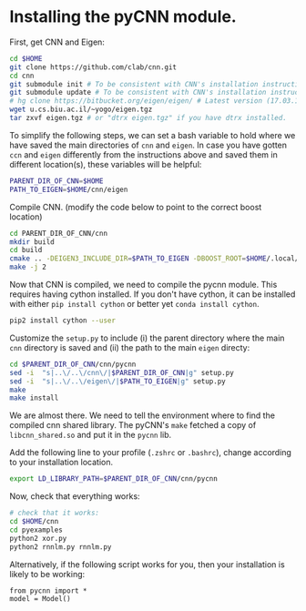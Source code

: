 # Installing the pyCNN module.

First, get CNN and Eigen:

```bash
cd $HOME
git clone https://github.com/clab/cnn.git
cd cnn
git submodule init # To be consistent with CNN's installation instructions.
git submodule update # To be consistent with CNN's installation instructions.
# hg clone https://bitbucket.org/eigen/eigen/ # Latest version (17.03.16) of Eigen fails to compile.
wget u.cs.biu.ac.il/~yogo/eigen.tgz
tar zxvf eigen.tgz # or "dtrx eigen.tgz" if you have dtrx installed.
```

To simplify the following steps, we can set a bash variable to hold where we have saved the main directories of `cnn` and `eigen`. In case you have gotten `ccn` and `eigen` differently from the instructions above and saved them in different location(s), these variables will be helpful:

```bash
PARENT_DIR_OF_CNN=$HOME 
PATH_TO_EIGEN=$HOME/cnn/eigen
```

Compile CNN.
(modify the code below to point to the correct boost location)

```bash
cd PARENT_DIR_OF_CNN/cnn
mkdir build
cd build
cmake .. -DEIGEN3_INCLUDE_DIR=$PATH_TO_EIGEN -DBOOST_ROOT=$HOME/.local/boost_1_58_0 -DBoost_NO_BOOST_CMAKE=ON
make -j 2
```

Now that CNN is compiled, we need to compile the pycnn module.
This requires having cython installed.
If you don't have cython, it can be installed with either `pip install cython` or better yet `conda install cython`.

```bash
pip2 install cython --user
```

Customize the `setup.py` to include (i) the parent directory where the main `cnn` directory is saved and (ii) the path to the main `eigen` directy:

```bash
cd $PARENT_DIR_OF_CNN/cnn/pycnn
sed -i  "s|..\/..\/cnn\/|$PARENT_DIR_OF_CNN|g" setup.py 
sed -i  "s|..\/..\/eigen\/|$PATH_TO_EIGEN|g" setup.py
make
make install
```

We are almost there. 
We need to tell the environment where to find the compiled cnn shared library.
The pyCNN's `make` fetched a copy of `libcnn_shared.so` and put it in the `pycnn` lib.

Add the following line to your profile (`.zshrc` or `.bashrc`), change
according to your installation location.

```bash
export LD_LIBRARY_PATH=$PARENT_DIR_OF_CNN/cnn/pycnn
```

Now, check that everything works:

```bash
# check that it works:
cd $HOME/cnn
cd pyexamples
python2 xor.py
python2 rnnlm.py rnnlm.py
```

Alternatively, if the following script works for you, then your installation is likely to be working:
```
from pycnn import *
model = Model()
```
